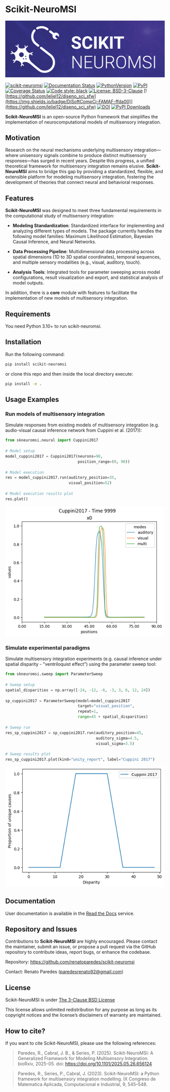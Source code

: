 # Scikit-NeuroMSI
![logo](https://raw.githubusercontent.com/renatoparedes/scikit-neuromsi/main/res/logo_banner.png)

<!-- BODY -->

[![scikit-neuromsi](https://github.com/renatoparedes/scikit-neuromsi/actions/workflows/ci.yml/badge.svg)](https://github.com/renatoparedes/scikit-neuromsi/actions/workflows/ci.yml)
[![Documentation Status](https://readthedocs.org/projects/scikit-neuromsi/badge/?version=latest)](https://scikit-neuromsi.readthedocs.io/en/latest/?badge=latest)
[![PythonVersion](https://img.shields.io/pypi/pyversions/scikit-neuromsi.svg)](https://pypi.org/project/scikit-neuromsi/)
[![PyPI](https://img.shields.io/pypi/v/scikit-neuromsi)](https://pypi.org/project/scikit-neuromsi/)
[![Coverage Status](https://coveralls.io/repos/github/renatoparedes/scikit-neuromsi/badge.svg?branch=main)](https://coveralls.io/github/renatoparedes/scikit-neuromsi?branch=main)
[![Code style: black](https://img.shields.io/badge/code%20style-black-000000.svg)](https://github.com/psf/black)
[![License: BSD-3-Clause](https://img.shields.io/badge/License-BSD%203--Clause-blue.svg)](https://opensource.org/licenses/BSD-3-Clause)
[![https://github.com/leliel12/diseno_sci_sfw](https://img.shields.io/badge/DiSoftCompCi-FAMAF-ffda00)](https://github.com/leliel12/diseno_sci_sfw)
[![DOI](https://img.shields.io/badge/doi-10.1101/2025.05.26.656124-red)](https://doi.org/10.1101/2025.05.26.656124)
[![PyPI Downloads](https://static.pepy.tech/badge/scikit-neuromsi)](https://pepy.tech/projects/scikit-neuromsi)

**Scikit-NeuroMSI** is an open-source Python framework that simplifies the implementation of neurocomputational models of multisensory integration.

## Motivation

Research on the neural mechanisms underlying multisensory integration—where unisensory signals combine to produce distinct multisensory responses—has surged in recent years. Despite this progress, a unified theoretical framework for multisensory integration remains elusive. **Scikit-NeuroMSI** aims to bridge this gap by providing a standardized, flexible, and extensible platform for modeling multisensory integration, fostering the development of theories that connect neural and behavioral responses.

## Features

**Scikit-NeuroMSI** was designed to meet three fundamental requirements in the computational study of multisensory integration:

- **Modeling Standardization**: Standardized interface for implementing and analyzing different types of models. The package currently handles the following model families: Maximum Likelihood Estimation, Bayesian Causal Inference, and Neural Networks.

- **Data Processing Pipeline**: Multidimensional data processing across spatial dimensions (1D to 3D spatial coordinates), temporal sequences, and multiple sensory modalities (e.g., visual, auditory, touch).

- **Analysis Tools**: Integrated tools for parameter sweeping across model configurations, result visualization and export, and statistical analysis of model outputs.

In addition, there is a **core** module with features to facilitate the implementation of new models of multisensory integration.

## Requirements

You need Python 3.10+ to run scikit-neuromsi.

## Installation

Run the following command:

```bash
pip install scikit-neuromsi
```

or clone this repo and then inside the local directory execute:

```bash
pip install -e .
```

## Usage Examples

### Run models of multisensory integration

Simulate responses from existing models of multisensory integration (e.g.  audio-visual causal inference network from Cuppini et al. (2017)):

```python
from skneuromsi.neural import Cuppini2017

# Model setup
model_cuppini2017 = Cuppini2017(neurons=90, 
                                position_range=(0, 90))

# Model execution
res = model_cuppini2017.run(auditory_position=35, 
                            visual_position=52)

# Model execution results plot
res.plot()
```
![model_result](https://raw.githubusercontent.com/renatoparedes/scikit-neuromsi/main/res/cuppini2017_output.png)

### Simulate experimental paradigms

Simulate multisensory integration experiments (e.g. causal inference under spatial disparity - "ventriloquist effect") using the parameter sweep tool:

```python
from skneuromsi.sweep import ParameterSweep

# Sweep setup
spatial_disparities = np.array([-24, -12, -6, -3, 3, 6, 12, 24])

sp_cuppini2017 = ParameterSweep(model=model_cuppini2017
                                target="visual_position",
                                repeat=1,
                                range=45 + spatial_disparities)

# Sweep run
res_sp_cuppini2017 = sp_cuppini2017.run(auditory_position=45,
                                        auditory_sigma=4.5,
                                        visual_sigma=3.5)

# Sweep results plot
res_sp_cuppini2017.plot(kind="unity_report", label="Cuppini 2017")
```
![unity_report_result](https://raw.githubusercontent.com/renatoparedes/scikit-neuromsi/main/res/causal_inference_output.png)

## Documentation

User documentation is available in the [Read the Docs](https://scikit-neuromsi.readthedocs.io/) service.

## Repository and Issues
Contributions to **Scikit-NeuroMSI** are highly encouraged. Please contact the maintainer, submit an issue, or propose a pull request via the GitHub repository to contribute ideas, report bugs, or enhance the codebase.

Repository: https://github.com/renatoparedes/scikit-neuromsi

Contact: Renato Paredes (paredesrenato92@gmail.com)

## License

Scikit-NeuroMSI is under
[The 3-Clause BSD License](https://github.com/renatoparedes/scikit-neuromsi/blob/main/LICENSE.txt)

This license allows unlimited redistribution for any purpose as long as
its copyright notices and the license’s disclaimers of warranty are maintained.

## How to cite?

If you want to cite Scikit-NeuroMSI, please use the following references:

>Paredes, R., Cabral, J. B., & Series, P. (2025). Scikit-NeuroMSI: A Generalized Framework for Modeling Multisensory Integration. bioRxiv, 2025-05. doi: https://doi.org/10.1101/2025.05.26.656124

>Paredes, R., Series, P., Cabral, J. (2023). Scikit-NeuroMSI: a Python framework for multisensory integration modelling. IX Congreso de Matematica Aplicada, Computacional e Industrial, 9, 545–548.